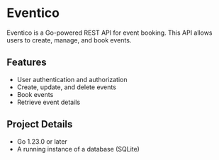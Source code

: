 # Eventico

Eventico is a Go-powered REST API for event booking. This API allows users to create, manage, and book events.

## Features

- User authentication and authorization
- Create, update, and delete events
- Book events
- Retrieve event details

## Project Details

- Go 1.23.0 or later
- A running instance of a database (SQLite)
